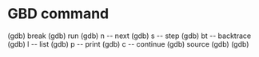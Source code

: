 # GBD command
(gdb) break
(gdb) run
(gdb) n -- next
(gdb) s -- step
(gdb) bt -- backtrace
(gdb) l -- list
(gdb) p -- print
(gdb) c -- continue
(gdb) source 
(gdb) 
(gdb) 
